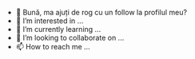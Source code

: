 - 👋 Bună, ma ajuți de rog cu un follow la profilul meu? 
- 👀 I’m interested in ...
- 🌱 I’m currently learning ...
- 💞️ I’m looking to collaborate on ...
- 📫 How to reach me ...

<!---
Lokyspy/Lokyspy is a ✨ special ✨ repository because its `README.md` (this file) appears on your GitHub profile.
You can click the Preview link to take a look at your changes.
--->
